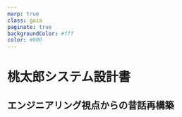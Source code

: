 ```yaml
---
marp: true
class: gaia
paginate: true
backgroundColor: #fff
color: #000
---
```

# 桃太郎システム設計書

## エンジニアリング視点からの昔話再構築